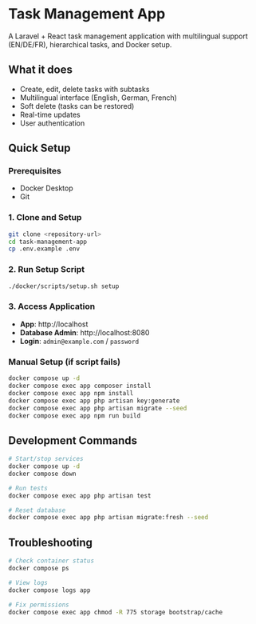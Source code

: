 # Task Management App

A Laravel + React task management application with multilingual support (EN/DE/FR), hierarchical tasks, and Docker setup.

## What it does
- Create, edit, delete tasks with subtasks
- Multilingual interface (English, German, French)
- Soft delete (tasks can be restored)
- Real-time updates
- User authentication

## Quick Setup

### Prerequisites
- Docker Desktop
- Git

### 1. Clone and Setup
```bash
git clone <repository-url>
cd task-management-app
cp .env.example .env
```

### 2. Run Setup Script
```bash
./docker/scripts/setup.sh setup
```

### 3. Access Application
- **App**: http://localhost
- **Database Admin**: http://localhost:8080
- **Login**: `admin@example.com` / `password`

### Manual Setup (if script fails)
```bash
docker compose up -d
docker compose exec app composer install
docker compose exec app npm install
docker compose exec app php artisan key:generate
docker compose exec app php artisan migrate --seed
docker compose exec app npm run build
```

## Development Commands
```bash
# Start/stop services
docker compose up -d
docker compose down

# Run tests
docker compose exec app php artisan test

# Reset database
docker compose exec app php artisan migrate:fresh --seed
```

## Troubleshooting
```bash
# Check container status
docker compose ps

# View logs
docker compose logs app

# Fix permissions
docker compose exec app chmod -R 775 storage bootstrap/cache
```